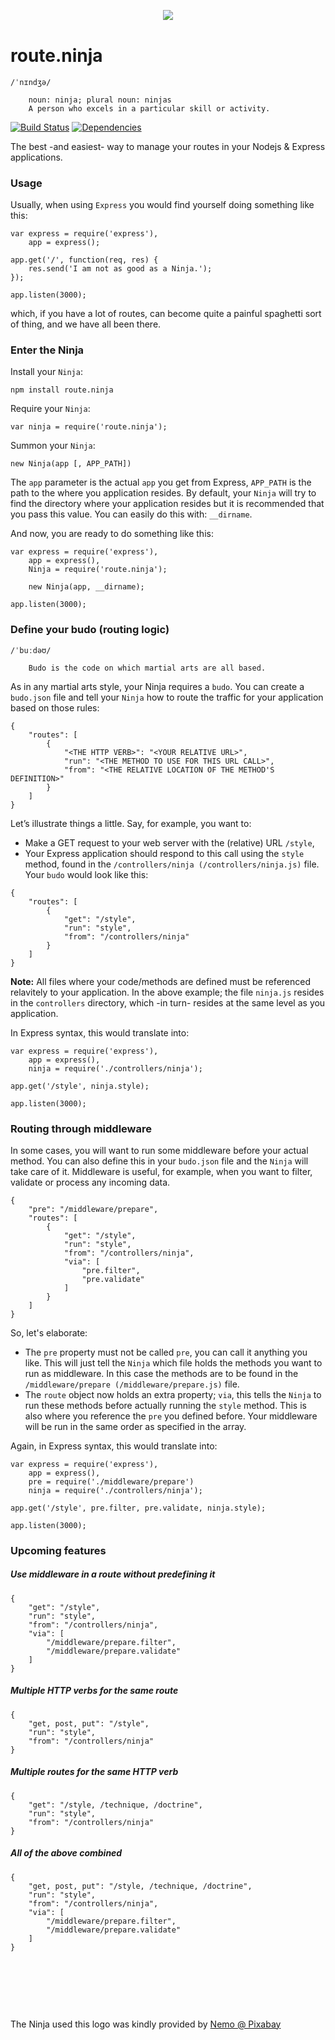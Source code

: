 <div align="center" style="margin:30px 0 40px">
	<img src="http://www.analogbird.com/static/img/playground/routeninja.png"/>
</div>


route.ninja
===============
```
/ˈnɪndʒə/
	
	noun: ninja; plural noun: ninjas
	A person who excels in a particular skill or activity.
```

[![Build Status](https://api.travis-ci.org/analogbird/route.ninja.svg?branch=master)](https://api.travis-ci.org/analogbird/route.ninja.svg?branch=master)
[![Dependencies](https://david-dm.org/analogbird/route.ninja.png)](https://david-dm.org/analogbird/route.ninja)

The best -and easiest- way to manage your routes in your Nodejs &amp; Express applications.


### Usage

Usually, when using `Express` you would find yourself doing something like this:

```
var express = require('express'),
	app = express();

app.get('/', function(req, res) {
	res.send('I am not as good as a Ninja.');
});

app.listen(3000);
```

which, if you have a lot of routes, can become quite a painful spaghetti sort of thing, and we have all been there.


### Enter the Ninja

Install your `Ninja`:

```
npm install route.ninja
```

Require your `Ninja`:

```
var ninja = require('route.ninja');
```

Summon your `Ninja`:

```
new Ninja(app [, APP_PATH])
```

The `app` parameter is the actual `app` you get from Express, `APP_PATH` is the path to the where you application resides. By default, your `Ninja` will try to find the directory where your application resides but it is recommended that you pass this value. You can easily do this with: `__dirname`.


And now, you are ready to do something like this:

```
var express = require('express'),
	app = express(),
	Ninja = require('route.ninja');
	
	new Ninja(app, __dirname);

app.listen(3000);
```

### Define your budo (routing logic)
```
/ˈbuːdəʊ/

	Budo is the code on which martial arts are all based.
```


As in any martial arts style, your Ninja requires a `budo`. You can create a `budo.json` file and tell your `Ninja` how to route the traffic for your application based on those rules:

```
{
	"routes": [
		{
			"<THE HTTP VERB>": "<YOUR RELATIVE URL>",
			"run": "<THE METHOD TO USE FOR THIS URL CALL>",
			"from": "<THE RELATIVE LOCATION OF THE METHOD'S DEFINITION>"
		}
	]
}
```

Let’s illustrate things a little. Say, for example, you want to:

* Make a GET request to your web server with the (relative) URL `/style`,
* Your Express application should respond to this call using the `style` method, found in the `/controllers/ninja (/controllers/ninja.js)` file. Your `budo` would look like this:

```
{
	"routes": [
		{
			"get": "/style",
			"run": "style",
			"from": "/controllers/ninja"
		}
	]
}
```

**Note:** All files where your code/methods are defined must be referenced relavitely to your application. In the above example; the file `ninja.js` resides in the `controllers` directory, which -in turn- resides at the same level as you application. 

In Express syntax, this would translate into:

```
var express = require('express'),
	app = express(),
	ninja = require('./controllers/ninja');

app.get('/style', ninja.style);

app.listen(3000);
```



### Routing through middleware

In some cases, you will want to run some middleware before your actual method. You can also define this in your `budo.json` file and the `Ninja` will take care of it. Middleware is useful, for example, when you want to filter, validate or process any incoming data.

```
{
	"pre": "/middleware/prepare",
	"routes": [
		{
			"get": "/style",
			"run": "style",
			"from": "/controllers/ninja",
			"via": [
				"pre.filter",
				"pre.validate"
			]
		}
	]
}
```

So, let's elaborate:

* The `pre` property must not be called `pre`, you can call it anything you like. This will just tell the `Ninja` which file holds the methods you want to run as middleware. In this case the methods are to be found in the `/middleware/prepare (/middleware/prepare.js)` file.
* The `route` object now holds an extra property; `via`, this tells the `Ninja` to run these methods before actually running the `style` method. This is also where you reference the `pre` you defined before. Your middleware will be run in the same order as specified in the array.

Again, in Express syntax, this would translate into:

```
var express = require('express'),
	app = express(),
	pre = require('./middleware/prepare')
	ninja = require('./controllers/ninja');

app.get('/style', pre.filter, pre.validate, ninja.style);

app.listen(3000);
```



### Upcoming features

##### Use middleware in a route without predefining it
```
{
	"get": "/style",
	"run": "style",
	"from": "/controllers/ninja",
	"via": [
		"/middleware/prepare.filter",
		"/middleware/prepare.validate"
	]
}
```

##### Multiple HTTP verbs for the same route
```
{
	"get, post, put": "/style",
	"run": "style",
	"from": "/controllers/ninja"
}
```

##### Multiple routes for the same HTTP verb
```
{
	"get": "/style, /technique, /doctrine",
	"run": "style",
	"from": "/controllers/ninja"
}
```

##### All of the above combined
```
{
	"get, post, put": "/style, /technique, /doctrine",
	"run": "style",
	"from": "/controllers/ninja",
	"via": [
		"/middleware/prepare.filter",
		"/middleware/prepare.validate"
	]
}
```





<p>&nbsp;</p>
<p>&nbsp;</p>
<p>&nbsp;</p>
The Ninja used this logo was kindly provided by <a href="http://pixabay.com/en/users/Nemo/" target="_blank">Nemo @ Pixabay</a>















